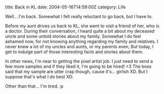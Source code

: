 title: Back in KL
date: 2004-05-16T14:59:00Z
category: Life

Well… I'm back. Somewhat I felt really reluctant to go back, but I have to.

Before my aunt drives us back to KL, she went to visit a friend of her, who is a doctor. During their conversation, I heard quite a bit about my deceased uncle and some untold stories about my family. Somewhat I do feel ashamed now, for not knowing anything regarding my family and relatives. I never knew a lot of my uncles and aunts, or my parents even, But today, I get to indulge part of those interesting facts and stories about them.

In other news, I'm near to getting the pixel artist job. I just need to send a few more samples and if they liked it, I'm going to be hired! <3 The boss said that my sample are utter crap though, cause it's… girlish XD. But I suppose that's what I do best XD.

Other than that… I'm tired. :p
